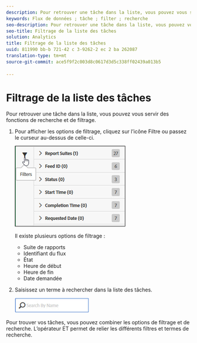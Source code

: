 ```yaml
---
description: Pour retrouver une tâche dans la liste, vous pouvez vous servir des fonctions de recherche et de filtrage.
keywords: Flux de données ; tâche ; filter ; recherche
seo-description: Pour retrouver une tâche dans la liste, vous pouvez vous servir des fonctions de recherche et de filtrage.
seo-title: Filtrage de la liste des tâches
solution: Analytics
title: Filtrage de la liste des tâches
uuid: 811990 bb-b 721-42 c 3-9262-2 ec 2 ba 262087
translation-type: tm+mt
source-git-commit: ace5f9f2c003d8c0617d3d5c338ff02439a013b5

---
```



# Filtrage de la liste des tâches

Pour retrouver une tâche dans la liste, vous pouvez vous servir des fonctions de recherche et de filtrage.

1. Pour afficher les options de filtrage, cliquez sur l’icône Filtre ou passez le curseur au-dessus de celle-ci.

   ![Filtre de tâche](assets/jobs-filter.jpg)

   Il existe plusieurs options de filtrage :

   * Suite de rapports
   * Identifiant du flux
   * État
   * Heure de début
   * Heure de fin
   * Date demandée

1. Saisissez un terme à rechercher dans la liste des tâches.

   ![Recherche](assets/search.jpg)

Pour trouver vos tâches, vous pouvez combiner les options de filtrage et de recherche. L’opérateur ET permet de relier les différents filtres et termes de recherche.
